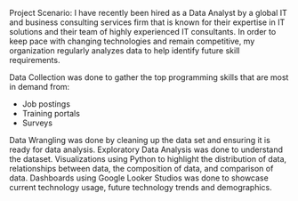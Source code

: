 Project Scenario: I have recently been hired as a Data Analyst by a global IT and business consulting services firm that is known for their expertise in IT solutions and their team of highly experienced IT consultants. In order to keep pace with changing technologies and remain competitive, my organization regularly analyzes data to help identify future skill requirements. 

Data Collection was done to gather the top programming skills that are most in demand from:
- Job postings
- Training portals
- Surveys

Data Wrangling was done by cleaning up the data set and ensuring it is ready for data analysis. Exploratory Data Analysis was done to understand the dataset. Visualizations using Python to highlight the distribution of data, relationships between data, the composition of data, and comparison of data. Dashboards using Google Looker Studios was done to showcase current technology usage, future technology trends and demographics. 


